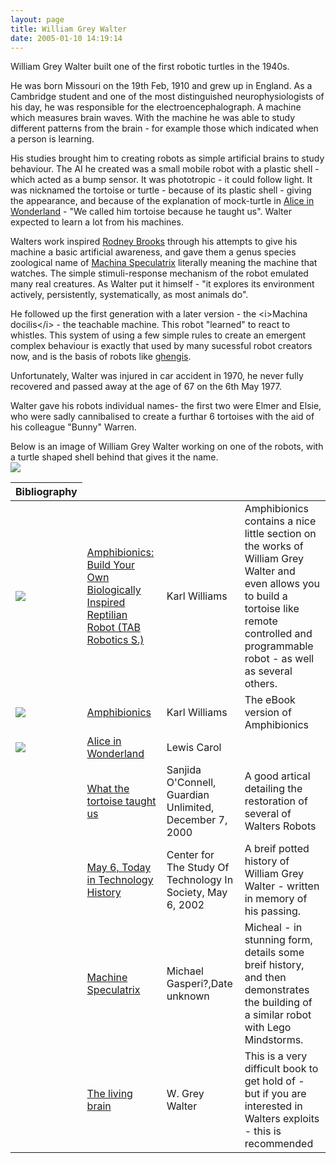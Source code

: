 ```yaml
---
layout: page
title: William Grey Walter
date: 2005-01-10 14:19:14
---
```

<p>William Grey Walter built one of the first robotic turtles in the 1940s.
</p>
<p>He was born Missouri on the 19th Feb, 1910 and grew up in England. As a Cambridge student and one of the most distinguished neurophysiologists of his day, he was responsible for the electroencephalograph. A machine which measures brain waves. With the machine he was able to study different patterns from the brain - for example those which indicated when a person is learning.
</p>
<p>His studies brought him to creating robots as simple artificial brains to study behaviour. The AI he created was a small mobile robot with a plastic shell - which acted as a bump sensor. It was phototropic - it could follow light. It was nicknamed the tortoise or turtle - because of its plastic shell - giving the appearance, and because of the explanation of mock-turtle in <a  href="http://www.amazon.co.uk/exec/obidos/ASIN/1552977544/orionrobots-21" rel="external" target="_blank">Alice in Wonderland</a> - "We called him tortoise because he taught us". Walter expected to learn a lot from his machines.
</p>
<p>Walters work inspired <a class="wiki" href="/wiki/rodney_brooks.html" title="Rodney Brooks">Rodney Brooks</a> through his attempts to give his machine a basic artificial awareness, and gave them a genus species zoological name of <a class="wiki" href="/wiki/machina_speculatrix.html" title="Early robots built by a pioneer">Machina Speculatrix</a> literally meaning the machine that watches. The simple stimuli-response mechanism of the robot emulated many real creatures. As Walter put it himself - "it explores its environment actively, persistently, systematically, as most animals do".
</p>
<p>He followed up the first generation with a later version - the &lt;i&gt;Machina docilis&lt;/i&gt; - the teachable machine. This robot "learned" to react to whistles. This system of using a few simple rules to create an emergent complex behaviour is exactly that used by many sucessful robot creators now, and is the basis of robots like <a class="wiki" href="/wiki/ghengis.html" title="Ghengis">ghengis</a>.
</p>
<p>Unfortunately, Walter was injured in car accident in 1970, he never fully recovered and passed away at the age of 67 on the 6th May 1977.
</p>
<p>Walter gave his robots individual names- the first two were Elmer and Elsie, who were sadly cannibalised to create a furthar 6 tortoises with the aid of his colleague "Bunny" Warren.
</p>
<p>Below is an image of William Grey Walter working on one of the robots, with a turtle shaped shell behind that gives it the name.
<br/> <a class="internal" href="browseimage110"> <img class="img-responsive" src="image110&amp;thumb=1"/> </a>
</p>
<table class="normal" id="fancytable_1"> <thead> <tr> <th>Bibliography</th> </tr> </thead> <tbody> <tr> <td class="odd"> <a class="internal" href="http://www.amazon.co.uk/exec/obidos/ASIN/007141245X/orionrobots-21" target="_blank"> <img class="img-responsive" src="image111"/> </a> </td> <td class="odd"> <a  href="http://www.amazon.co.uk/exec/obidos/ASIN/007141245X/orionrobots-21" rel="external" target="_blank">Amphibionics: Build Your Own  Biologically Inspired Reptilian Robot (TAB Robotics S.)</a> </td> <td class="odd"> Karl Williams </td> <td class="odd"> Amphibionics contains a nice little section on the works of William Grey Walter and even allows you to build a tortoise like remote controlled and programmable robot - as well as several others.</td> </tr> <tr> <td class="even"> <a class="internal" href="http://www.amazon.co.uk/exec/obidos/ASIN/B0000CBX7W/orionrobots-21" target="_blank"> <img class="img-responsive" src="image112"/> </a> </td> <td class="even"> <a  href="http://www.amazon.co.uk/exec/obidos/ASIN/B0000CBX7W/orionrobots-21" rel="external" target="_blank">Amphibionics</a> </td> <td class="even"> Karl Williams </td> <td class="even"> The eBook version of Amphibionics</td> </tr> <tr> <td class="odd"> <a class="internal" href="http://www.amazon.co.uk/exec/obidos/ASIN/1552977544/orionrobots-21" target="_blank"> <img class="img-responsive" src="image113"/> </a> </td> <td class="odd"> <a  href="http://www.amazon.co.uk/exec/obidos/ASIN/1552977544/orionrobots-21" rel="external" target="_blank">Alice in Wonderland</a> </td> <td class="odd"> Lewis Carol </td> <td class="odd"></td> </tr> <tr> <td class="even"></td> <td class="even"> <a  href="http://www.guardian.co.uk/Archive/Article/0,4273,4101493,00.html" rel="external" target="_blank">What the tortoise taught us</a> </td> <td class="even"> Sanjida O'Connell, Guardian Unlimited, December 7, 2000 </td> <td class="even"> A good artical detailing the restoration of several of Walters Robots</td> </tr> <tr> <td class="odd"></td> <td class="odd"> <a  href="http://www.tecsoc.org/pubs/history/2002/may6.htm" rel="external" target="_blank">May 6, Today in Technology History</a> </td> <td class="odd"> Center for The Study Of Technology In Society, May 6, 2002 </td> <td class="odd"> A breif potted history of William Grey Walter - written in memory of his passing.</td> </tr> <tr> <td class="even"></td> <td class="even"> <a  href="http://www.plazaearth.com/ usr/gasperi/walter.htm" rel="external" target="_blank">Machine Speculatrix</a> </td> <td class="even"> Michael Gasperi<a class="wiki wikinew for-review" title="Create page: Michael Gasperi">?</a>,Date unknown </td> <td class="even"> Micheal - in stunning form, details some breif history, and then demonstrates the building of a similar robot with Lego Mindstorms.</td> </tr> <tr> <td class="odd"></td> <td class="odd"> <a  href="http://www.amazon.co.uk/exec/obidos/ASIN/B0000CII0N/orionrobots-21" rel="external" target="_blank">The living brain</a> </td> <td class="odd"> W. Grey Walter </td> <td class="odd"> This is a very difficult book to get hold of - but if you are interested in Walters exploits - this is recommended</td> </tr> </tbody> </table>

